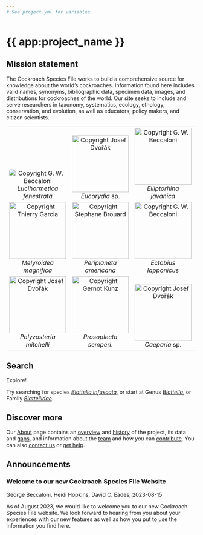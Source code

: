 ```yaml
---
# See project.yml for variables.
---
```


# {{ app:project_name }}
## Mission statement
The Cockroach Species File works to build a comprehensive source for knowledge about the world’s cockroaches. Information found here includes valid names, synonyms, bibliographic data, specimen data, images, and distributions for cockroaches of the world. Our site seeks to include and serve researchers in taxonomy, systematics, ecology, ethology, conservation, and evolution, as well as educators, policy makers, and citizen scientists.

<table style="text-align: center;">
    <tbody>
        <tr valign="bottom">
            <td>
                <img alt="Copyright G. W. Beccaloni" title="Copyright G. W. Beccaloni" 
                    src="https://sfg.taxonworks.org/s/hu6gny"><br>
                <i>Lucihormetica fenestrata</i>
            </td>
            <td>
                <img  alt="Copyright Josef Dvořák" title="Copyright Josef Dvořák" src="https://sfg.taxonworks.org/s/2n66nl" style="border-style: none; width: 150px;"><br>
                <i>Eucorydia</i> sp.
            </td>
            <td>
                <img alt="Copyright G. W. Beccaloni" title="Copyright G. W. Beccaloni" src="https://sfg.taxonworks.org/s/7dba7n"  style="border-style: none; width: 150px;"><br>
                <i>Elliptorhina javanica</i>
            </td>
            <td>
                <img  alt="Copyright Josef Dvořák" title="Copyright Josef Dvořák" 
                    src="https://sfg.taxonworks.org/s/6k8lfv"  style="border-style: none; width: 150px;">
                <br>
                <i>Capucina</i> sp.
            </td>
        </tr>
        <tr valign="bottom">
            <td style="text-align: center;">
                <img alt="Copyright Thierry Garcia" title="Copyright Thierry Garcia"
                    src="https://sfg.taxonworks.org/s/3um9dh"
                    style="border-style: none; width: 150px;"><br>
                <i>Melyroidea magnifica</i>
            </td>
            <td style="text-align: center;">
                <img alt="Copyright Stephane Brouard" title="Copyright Stephane Brouard"
                    src="https://sfg.taxonworks.org/s/f7v8ur"
                    style="border-style: none; width: 150px;"><br>
                <i>Periplaneta americana</i>
            </td>
            <td style="text-align: center;">
                <img alt="Copyright G. W. Beccaloni" title="Copyright G. W. Beccaloni"
                    src="https://sfg.taxonworks.org/s/5poz1w"
                    style="border-style: none; width: 150px;"><br>
                <i>Ectobius lapponicus</i>
            </td>
        </tr>
        <tr valign="bottom">
            <td style="text-align: center;">
                <img alt="Copyright Josef Dvořák" title="Copyright Josef Dvořák"
                    src="https://sfg.taxonworks.org/s/7idonn"
                    style="border-style: none; width: 150px;"><br>
                <i>Polyzosteria mitchelli</i>
            </td>
            <td style="text-align: center;">
                <img alt="Copyright Gernot Kunz" title="Copyright Gernot Kunz"
                    src="https://sfg.taxonworks.org/s/t9apg3"
                    style="border-style: none; width: 150px;"><br>
                <i>Prosoplecta semperi</i>.
            </td>
            <td style="text-align: center;">
                <img alt="Copyright Josef Dvořák" title="Copyright Josef Dvořák"
                    src="https://sfg.taxonworks.org/s/b1pfy5"
                    style="border-style: none; width: 150px;"><br>
                <i>Caeparia</i> sp.
            </td>
        </tr>
    </tbody>
</table>

## Search

<autocomplete-otu class="w-80 place-content-center" placeholder="Search by taxon name"/>

Explore!

Try searching for species _[Blattella infuscata](http://cockroach.speciesfile.org/Common/basic/Taxa.aspx?TaxonNameID=1179276)_, or start at Genus _[Blattella](http://cockroach.speciesfile.org/Common/basic/Taxa.aspx?TaxonNameID=1174594),_  or Family _[Blattellidae](http://cockroach.speciesfile.org/Common/basic/Taxa.aspx?TaxonNameID=1174511)._

## Discover more
Our [About](about) page contains an [overview](about#overview) and [history](about#history) of the project, its data and [gaps](about#gaps-as-opportunity),<D-r> and information about the [team](about#team) and how _you_ can [contribute](about#contribute-or-get-help). You can also [contact us](about#contribute-or-get-help) or [get help](about#contribute-or-get-help). 

## Announcements
### Welcome to our new Cockroach Species File Website
George Beccaloni, Heidi Hopkins, David C. Eades, 2023-08-15
<p>As of August 2023, we would like to welcome you to our new Cockroach Species File website. We look forward to hearing from you about your experiences with our new features as well as how you put to use the information you find here.
</p>
